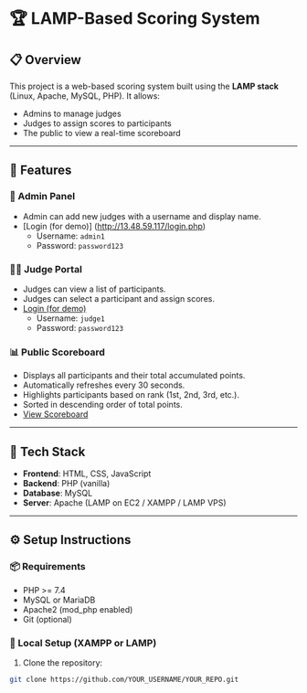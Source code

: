 # 🏆 LAMP-Based Scoring System

## 📋 Overview

This project is a web-based scoring system built using the **LAMP stack** (Linux, Apache, MySQL, PHP). It allows:
- Admins to manage judges
- Judges to assign scores to participants
- The public to view a real-time scoreboard

---

## 📁 Features

### 🔐 Admin Panel
- Admin can add new judges with a username and display name.
- [Login (for demo)] (http://13.48.59.117/login.php)
  - Username: `admin1`
  - Password: `password123`

### 🧑‍⚖️ Judge Portal
- Judges can view a list of participants.
- Judges can select a participant and assign scores.
- [Login (for demo)](http://13.48.59.117/login.php)
  - Username: `judge1`
  - Password: `password123`

### 📊 Public Scoreboard
- Displays all participants and their total accumulated points.
- Automatically refreshes every 30 seconds.
- Highlights participants based on rank (1st, 2nd, 3rd, etc.).
- Sorted in descending order of total points.
- [View Scoreboard](http://13.48.59.117/public/index.php)

---

## 🧱 Tech Stack

- **Frontend**: HTML, CSS, JavaScript
- **Backend**: PHP (vanilla)
- **Database**: MySQL
- **Server**: Apache (LAMP on EC2 / XAMPP / LAMP VPS)

---

## ⚙️ Setup Instructions

### 📦 Requirements
- PHP >= 7.4
- MySQL or MariaDB
- Apache2 (mod_php enabled)
- Git (optional)

### 🧪 Local Setup (XAMPP or LAMP)

1. Clone the repository:
```bash
git clone https://github.com/YOUR_USERNAME/YOUR_REPO.git